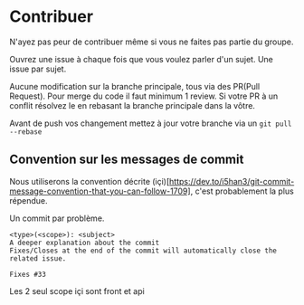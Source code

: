 # Contribuer

N'ayez pas peur de contribuer même si vous ne faites pas partie du groupe.

Ouvrez une issue à chaque fois que vous voulez parler d'un sujet. Une issue par sujet.

Aucune modification sur la branche principale, tous via des PR(Pull Request). Pour merge du code il faut minimum 1 review. Si votre PR à un conflit résolvez le en rebasant la branche principale dans la vôtre.

Avant de push vos changement mettez à jour votre branche via un `git pull --rebase`

## Convention sur les messages de commit

Nous utiliserons la convention décrite (içi)[https://dev.to/i5han3/git-commit-message-convention-that-you-can-follow-1709], c'est probablement la plus répendue.

Un commit par problème.
```
<type>(<scope>): <subject>
A deeper explanation about the commit
Fixes/Closes at the end of the commit will automatically close the related issue.

Fixes #33
```
Les 2 seul scope içi sont front et api